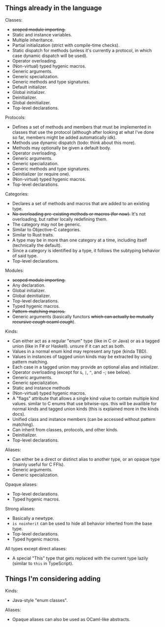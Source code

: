 ## Things already in the language

Classes:
- ~~scoped module importing.~~
- Static and instance variables.
- Multiple inheritance.
- Partial initialization (strict with compile-time checks).
- Static dispatch for methods (unless it's currently a protocol, in which case dynamic dispatch will be used).
- Operator overloading.
- (Non-virtual) typed hygenic macros.
- Generic arguments.
- Generic specialization.
- Generic methods and type signatures.
- Default initializer.
- Global initializer.
- Deinitializer.
- Global deinitializer.
- Top-level declarations.

Protocols:
- Defines a set of methods and members that must be implemented in classes that use the protocol (although after looking at what I've done so far, members might be added automatically idk).
- Methods use dynamic dispatch (todo: think about this more).
- Methods may optionally be given a default body.
- Operator overloading.
- Generic arguments.
- Generic specialization.
- Generic methods and type signatures.
- Deinitializer (or require one).
- (Non-virtual) typed hygenic macros.
- Top-level declarations.

Categories:
- Declares a set of methods and macros that are added to an existing type.
- ~~No overloading pre-existing methods or macros (for now).~~ It's not overloading, but rather locally redefining them.
- The category may not be generic.
- Similar to Objective-C categories.
- Similar to Rust traits.
- A type may be in more than one category at a time, including itself (technically the default).
- Since a category is identified by a type, it follows the subtyping behavior of said type.
- Top-level declarations.

Modules:
- ~~scoped module importing.~~
- Any declaration.
- Global initializer.
- Global deinitializer.
- Top-level declarations.
- Typed hygenic macros.
- ~~Pattern-matching macros.~~
- Generic arguments (basically functors ~~which can actually be mutually recursive *cough* ocaml *cough*~~).

Kinds:
- Can either act as a regular "enum" type (like in C or Java) or as a tagged union (like in F# or Haskell). unsure if it can act as both.
- Values in a normal enum kind may represent any type (kinda TBD).
- Values in instances of tagged union kinds may be extracted by using pattern matching.
- Each case in a tagged union may provide an optional alias and initializer.
- Operator overloading (except for `&`, `|`, `^`, and `~`; see below).
- Generic arguments.
- Generic specialization.
- Static and instance methods
- (Non-virtual) typed hygenic macros.
- A "flags" attribute that allows a single kind value to contain multiple kind values. similar to C enums that use bitwise-ops. this will be availible for normal kinds and tagged union kinds (this is explained more in the kinds docs).
- Unified class and instance members (can be accessed without pattern matching).
- Can inherit from classes, protocols, and other kinds.
- Deinitializer.
- Top-level declarations.

Aliases:
- Can either be a direct or distinct alias to another type, or an opaque type (mainly useful for C FFIs).
- Generic arguments.
- Generic specialization.

Opaque aliases:
- Top-level declarations.
- Typed hygenic macros.

Strong aliases:
- Basically a newtype.
- `is noinherit` can be used to hide all behavior inherted from the base type.
- Top-level declarations.
- Typed hygenic macros.

All types except direct aliases:
- A special "This" type that gets replaced with the current type lazily (similar to `this` in TypeScript).

## Things I'm considering adding

Kinds:
- Java-style "enum classes".

Aliases:
- Opaque aliases can also be used as OCaml-like abstracts.